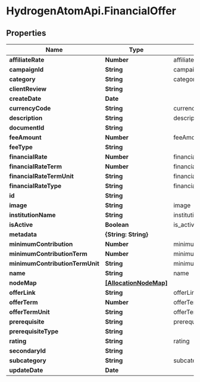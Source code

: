 # HydrogenAtomApi.FinancialOffer

## Properties
Name | Type | Description | Notes
------------ | ------------- | ------------- | -------------
**affiliateRate** | **Number** | affiliateRate | [optional] 
**campaignId** | **String** | campaignId | [optional] 
**category** | **String** | category | 
**clientReview** | **String** |  | [optional] 
**createDate** | **Date** |  | [optional] 
**currencyCode** | **String** | currencyCode | [optional] 
**description** | **String** | description | [optional] 
**documentId** | **String** |  | [optional] 
**feeAmount** | **Number** | feeAmount | [optional] 
**feeType** | **String** |  | [optional] 
**financialRate** | **Number** | financialRate | [optional] 
**financialRateTerm** | **Number** | financialRateTerm | [optional] 
**financialRateTermUnit** | **String** | financialRateTermUnit | [optional] 
**financialRateType** | **String** | financialRateType | [optional] 
**id** | **String** |  | [optional] 
**image** | **String** | image | [optional] 
**institutionName** | **String** | institution_name | 
**isActive** | **Boolean** | is_active | [optional] 
**metadata** | **{String: String}** |  | [optional] 
**minimumContribution** | **Number** | minimumContribution | [optional] 
**minimumContributionTerm** | **Number** | minimumContributionTerm | [optional] 
**minimumContributionTermUnit** | **String** | minimumContributionTermUnit | [optional] 
**name** | **String** | name | 
**nodeMap** | [**[AllocationNodeMap]**](AllocationNodeMap.md) |  | [optional] 
**offerLink** | **String** | offerLink | 
**offerTerm** | **Number** | offerTerm | [optional] 
**offerTermUnit** | **String** | offerTermUnit | [optional] 
**prerequisite** | **String** | prerequisite | [optional] 
**prerequisiteType** | **String** |  | [optional] 
**rating** | **String** | rating | [optional] 
**secondaryId** | **String** |  | [optional] 
**subcategory** | **String** | subcategory | [optional] 
**updateDate** | **Date** |  | [optional] 


